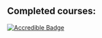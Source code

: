 ## Completed courses:

[![Accredible Badge](https://api.accredible.com/v1/frontend/credential_website_embed_image/badge/101494503)](https://skillsoft.digitalbadges.skillsoft.com/embed/7dc701c9-306e-446d-ab88-6ddd36ca38ef)
